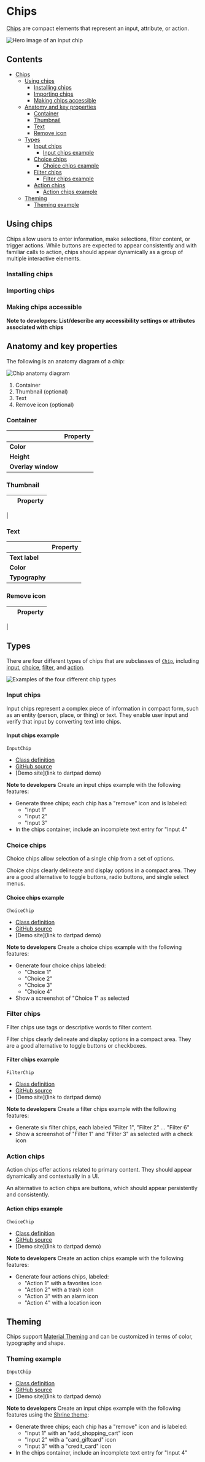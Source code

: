 <!--docs:
title: "Material chips"
layout: detail
section: components
excerpt: "Chips are compact elements that represent an input, attribute, or action."
iconId: 
path: /catalog/material-chips/
-->

# Chips

[Chips](https://material.io/components/chips) are compact elements that represent an input, attribute, or action.

![Hero image of an input chip](assets/chips/chips-hero.png)

## Contents

- [Chips](#chips)
  - [Using chips](#using-chips)
    - [Installing chips](#installing-chips)
    - [Importing chips](#importing-chips)
    - [Making chips accessible](#making-chips-accessible)
  - [Anatomy and key properties](#anatomy-and-key-properties)
    - [Container](#container)
    - [Thumbnail](#thumbnail)
    - [Text](#text)
    - [Remove icon](#remove-icon)
  - [Types](#types)
    - [Input chips](#input-chips)
      - [Input chips example](#input-chips-example)
    - [Choice chips](#choice-chips)
      - [Choice chips example](#choice-chips-example)
    - [Filter chips](#filter-chips)
      - [Filter chips example](#filter-chips-example)
    - [Action chips](#action-chips)
      - [Action chips example](#action-chips-example)
  - [Theming](#theming)
    - [Theming example](#theming-example)

## Using chips

Chips allow users to enter information, make selections, filter content, or trigger actions. While buttons are expected to appear consistently and with familiar calls to action, chips should appear dynamically as a group of multiple interactive elements.

### Installing chips

### Importing chips

### Making chips accessible

**Note to developers: List/describe any accessibility settings or attributes associated with chips**

## Anatomy and key properties

The following is an anatomy diagram of a chip:

![Chip anatomy diagram](assets/chips/Chips_anatomy.png)

1. Container
1. Thumbnail (optional)
1. Text
1. Remove icon (optional)

### Container

&nbsp; | Property
------ | ---------
**Color** |
**Height** |
**Overlay window** |

### Thumbnail

&nbsp;         | Property
-------------- | ------------------------
 |

### Text

&nbsp;         | Property
-------------- | ------------------------
**Text label** |
**Color**      |
**Typography** |

### Remove icon

&nbsp;         | Property
-------------- | ------------------------
 |

## Types

There are four different types of chips that are subclasses of [`Chip`](https://api.flutter.dev/flutter/material/Chip-class.html), including [input](#input-chips), [choice](#choice-chips), [filter](#filter-chips), and [action](#action-chips).

![Examples of the four different chip types](assets/chips/Chips_composite.png)

### Input chips

Input chips represent a complex piece of information in compact form, such as an entity (person, place, or thing) or text. They enable user input and verify that input by converting text into chips.

#### Input chips example

`InputChip`

- [Class definition](https://api.flutter.dev/flutter/material/InputChip-class.html)
- [GitHub source](https://github.com/flutter/flutter/blob/fabf4e3d0d311181178d2c601d29a2f739ea543a/packages/flutter/lib/src/material/chip.dart)
- [Demo site](link to dartpad demo)

**Note to developers** Create an input chips example with the following features:

- Generate three chips; each chip has a "remove" icon and is labeled:
  - "Input 1"
  - "Input 2"
  - "Input 3"
- In the chips container, include an incomplete text entry for "Input 4"

### Choice chips

Choice chips allow selection of a single chip from a set of options.

Choice chips clearly delineate and display options in a compact area. They are a good alternative to toggle buttons, radio buttons, and single select menus.

#### Choice chips example

`ChoiceChip`

- [Class definition](https://api.flutter.dev/flutter/material/ChoiceChip-class.html)
- [GitHub source](https://github.com/flutter/flutter/blob/fabf4e3d0d311181178d2c601d29a2f739ea543a/packages/flutter/lib/src/material/chip.dart)
- [Demo site](link to dartpad demo)

**Note to developers** Create a choice chips example with the following features:

- Generate four choice chips labeled:
  - "Choice 1"
  - "Choice 2"
  - "Choice 3"
  - "Choice 4"
- Show a screenshot of "Choice 1" as selected

### Filter chips

Filter chips use tags or descriptive words to filter content.

Filter chips clearly delineate and display options in a compact area. They are a good alternative to toggle buttons or checkboxes.

#### Filter chips example

`FilterChip`

- [Class definition](https://api.flutter.dev/flutter/material/FilterChip-class.html)
- [GitHub source](https://github.com/flutter/flutter/blob/fabf4e3d0d311181178d2c601d29a2f739ea543a/packages/flutter/lib/src/material/chip.dart)
- [Demo site](link to dartpad demo)

**Note to developers** Create a filter chips example with the following features:

- Generate six filter chips, each labeled "Filter 1", "Filter 2" ... "Filter 6"
- Show a screenshot of "Filter 1" and "Filter 3" as selected with a check icon

### Action chips

Action chips offer actions related to primary content. They should appear dynamically and contextually in a UI.

An alternative to action chips are buttons, which should appear persistently and consistently.

#### Action chips example

`ChoiceChip`

- [Class definition](https://api.flutter.dev/flutter/material/ActionChip-class.html)
- [GitHub source](https://github.com/flutter/flutter/blob/fabf4e3d0d311181178d2c601d29a2f739ea543a/packages/flutter/lib/src/material/chip.dart)
- [Demo site](link to dartpad demo)

**Note to developers** Create an action chips example with the following features:

- Generate four actions chips, labeled:
  - "Action 1" with a favorites icon
  - "Action 2" with a trash icon
  - "Action 3" with an alarm icon
  - "Action 4" with a location icon

## Theming

Chips support [Material Theming](https://material.io/components/chips/#theming) and can be customized in terms of color, typography and shape.

### Theming example

`InputChip`

- [Class definition](https://api.flutter.dev/flutter/material/InputChip-class.html)
- [GitHub source](https://github.com/flutter/flutter/blob/fabf4e3d0d311181178d2c601d29a2f739ea543a/packages/flutter/lib/src/material/chip.dart)
- [Demo site](link to dartpad demo)

**Note to developers** Create an input chips example with the following features using the [Shrine theme](https://material.io/design/material-studies/shrine.html):

- Generate three chips; each chip has a "remove" icon and is labeled:
  - "Input 1" with an "add\_shopping\_cart" icon
  - "Input 2" with a "card\_giftcard" icon
  - "Input 3" with a "credit\_card" icon
- In the chips container, include an incomplete text entry for "Input 4"
